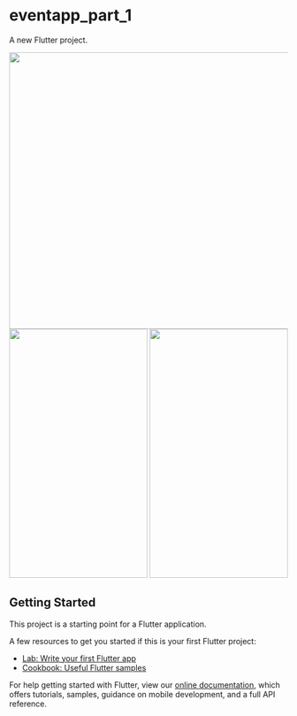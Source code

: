 # eventapp_part_1

A new Flutter project.
<p align ="middle">
 <img src="https://user-images.githubusercontent.com/47661086/98031147-1983c500-1e38-11eb-83c9-c4e662efd9a1.png" width="1000" height="500" />
 <img src="https://user-images.githubusercontent.com/47661086/98031155-1dafe280-1e38-11eb-8526-562de6e61d5f.jpg" width="250" height="450" />
 <img src="https://user-images.githubusercontent.com/47661086/98031168-21436980-1e38-11eb-803d-b8ff6203ed4a.jpg" width="250" height="450" />
  
  



</p>

## Getting Started

This project is a starting point for a Flutter application.

A few resources to get you started if this is your first Flutter project:

- [Lab: Write your first Flutter app](https://flutter.dev/docs/get-started/codelab)
- [Cookbook: Useful Flutter samples](https://flutter.dev/docs/cookbook)

For help getting started with Flutter, view our
[online documentation](https://flutter.dev/docs), which offers tutorials,
samples, guidance on mobile development, and a full API reference.
